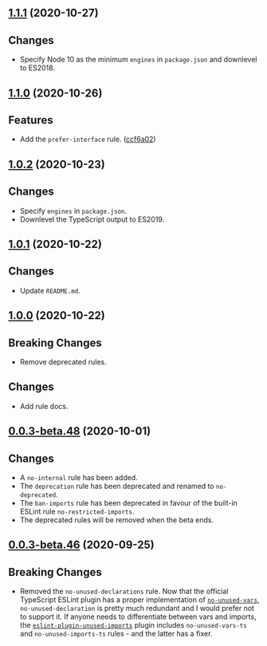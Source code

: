 <a name="1.1.1"></a>
## [1.1.1](https://github.com/cartant/eslint-plugin-etc/compare/v1.1.0...v1.1.1) (2020-10-27)

## Changes

* Specify Node 10 as the minimum `engines` in `package.json` and downlevel to ES2018.

<a name="1.1.0"></a>
## [1.1.0](https://github.com/cartant/eslint-plugin-etc/compare/v1.0.2...v1.1.0) (2020-10-26)

## Features

* Add the `prefer-interface` rule.  ([ccf6a02](https://github.com/cartant/eslint-plugin-etc/commit/ccf6a02))

<a name="1.0.2"></a>
## [1.0.2](https://github.com/cartant/eslint-plugin-etc/compare/v1.0.1...v1.0.2) (2020-10-23)

## Changes

* Specify `engines` in `package.json`.
* Downlevel the TypeScript output to ES2019.

<a name="1.0.1"></a>
## [1.0.1](https://github.com/cartant/eslint-plugin-etc/compare/v1.0.0...v1.0.1) (2020-10-22)

## Changes

* Update `README.md`.

<a name="1.0.0"></a>
## [1.0.0](https://github.com/cartant/eslint-plugin-etc/compare/v0.0.3-beta.48...v1.0.0) (2020-10-22)

## Breaking Changes

* Remove deprecated rules.

## Changes

* Add rule docs.

<a name="0.0.3-beta.48"></a>
## [0.0.3-beta.48](https://github.com/cartant/eslint-plugin-etc/compare/v0.0.2-beta.46...v0.0.3-beta.48) (2020-10-01)

## Changes

* A `no-internal` rule has been added.
* The `deprecation` rule has been deprecated and renamed to `no-deprecated`.
* The `ban-imports` rule has been deprecated in favour of the built-in ESLint rule `no-restricted-imports`.
* The deprecated rules will be removed when the beta ends.

<a name="0.0.3-beta.46"></a>
## [0.0.3-beta.46](https://github.com/cartant/eslint-plugin-etc/compare/v0.0.2-beta.45...v0.0.3-beta.46) (2020-09-25)

## Breaking Changes

* Removed the `no-unused-declarations` rule. Now that the official TypeScript ESLint plugin has a proper implementation of [`no-unused-vars`](https://github.com/typescript-eslint/typescript-eslint/blob/master/packages/eslint-plugin/docs/rules/no-unused-vars.md), `no-unused-declaration` is pretty much redundant and I would prefer not to support it. If anyone needs to differentiate between vars and imports, the [`eslint-plugin-unused-imports`](https://github.com/sweepline/eslint-plugin-unused-imports) plugin includes `no-unused-vars-ts` and `no-unused-imports-ts` rules - and the latter has a fixer.
